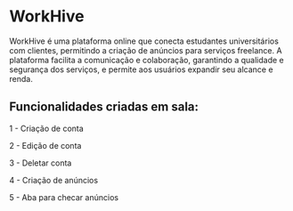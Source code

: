 # WorkHive

 WorkHive é uma plataforma online que conecta estudantes universitários com clientes, permitindo a criação de anúncios para serviços freelance. A plataforma facilita a comunicação e colaboração, garantindo a qualidade e segurança dos serviços, e permite aos usuários expandir seu alcance e renda.

 ## Funcionalidades criadas em sala:
1 - Criação de conta
 
2 - Edição de conta
 
3 - Deletar conta
 
4 - Criação de anúncios
 
5 - Aba para checar anúncios
 
